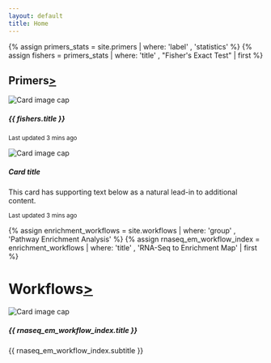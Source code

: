```yaml
---
layout: default
title: Home
---
```


{% assign primers_stats = site.primers | where: 'label' , 'statistics' %}
{% assign fishers = primers_stats | where: 'title' , "Fisher's Exact Test" | first %}
<h2 class="display-4">Primers<a href="{{ site.baseurl }}/primers/archive/">></a></h2>
<div class="card-group">
  <div class="card">
    <img class="card-img-top" src="http://via.placeholder.com/228x180" alt="Card image cap">
    <div class="card-body">
      <h5 class="card-title">{{ fishers.title }}</h5>
      <p class="card-text">
      </p>
      <p class="card-text"><small class="text-muted">Last updated 3 mins ago</small></p>
    </div>
  </div>
  <div class="card">
    <img class="card-img-top" src="http://via.placeholder.com/228x180" alt="Card image cap">
    <div class="card-body">
      <h5 class="card-title">Card title</h5>
      <p class="card-text">This card has supporting text below as a natural lead-in to additional content.</p>
      <p class="card-text"><small class="text-muted">Last updated 3 mins ago</small></p>
    </div>
  </div>
</div>

{% assign enrichment_workflows = site.workflows | where: 'group' , 'Pathway Enrichment Analysis' %}
{% assign rnaseq_em_workflow_index = enrichment_workflows | where: 'title' , 'RNA-Seq to Enrichment Map' | first %}

<h1 class="display-4">Workflows<a href="{{ site.baseurl }}/workflows/archive/">></a></h1>
<div class="card mb-3">
  <img class="card-img-top" src="http://via.placeholder.com/685x180" alt="Card image cap">
  <div class="card-body">
    <h5 class="card-title">{{ rnaseq_em_workflow_index.title }}</h5>
    <p class="card-text">
      {{ rnaseq_em_workflow_index.subtitle }}
    </p>
    <!-- <p class="card-text"><small class="text-muted">Last updated 3 mins ago</small></p> -->
  </div>
</div>